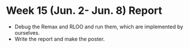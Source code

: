# Week 15 (Jun. 2- Jun. 8) Report 
+ Debug the Remax and RLOO and run them, which are implemented by ourselves.
+ Write the report and make the poster.